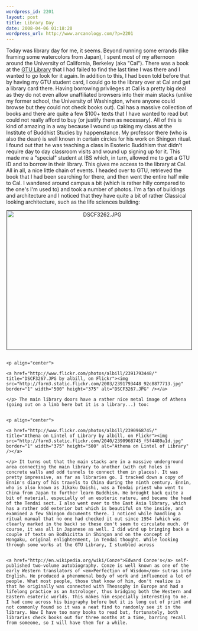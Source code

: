 ```yaml
--- 
wordpress_id: 2201
layout: post
title: Library Day
date: 2008-04-06 01:18:20
wordpress_url: http://www.arcanology.com/?p=2201
---
```

Today was library day for me, it seems. Beyond running some errands (like framing some watercolors from Japan), I spent most of my afternoon around the University of California, Berkeley (aka "Cal"). There was a book at the <a href="http://library.gtu.edu">GTU Library</a> that I had failed to find the last time I was there and I wanted to go look for it again. In addition to this, I had been told before that by having my GTU student card, I could go to the library over at Cal and get a library card there. Having borrowing privileges at Cal is a pretty big deal as they do not even allow unaffiliated browsers into their main stacks (unlike my former school, the University of Washington, where anyone could browse but they could not check books out). Cal has a massive collection of books and there are quite a few $100+ texts that I have wanted to read but could not really afford to buy (or justify them as necessary). All of this is kind of amazing in a way because I wound up taking my class at the Institute of Buddhist Studies by happenstance. My professor there (who is also the dean) is well known in certain circles for his work on Shingon ritual. I found out that he was teaching a class in Esoteric Buddhism that didn't require day to day classroom visits and wound up signing up for it. This made me a "special" student at IBS which, in turn, allowed me to get a GTU ID and to borrow in their library. This gives me access to the library at Cal. All in all, a nice little chain of events. I headed over to GTU, retrieved the book that I had been searching for there, and then went the entire half mile to Cal. I wandered around campus a bit (which is rather hilly compared to the one's I'm used to) and took a number of photos. I'm a fan of buildings and architecture and I noticed that they have quite a bit of rather Classical looking architecture, such as the life sciences building: <p align="center">
                                                                                                                                                                                                                                                                                                                                                                                                                                                                                                                                                                                                                                                                                                                                                                                                                                                                                                        <a href="http://www.flickr.com/photos/albill/2390956387/" title="DSCF3262.JPG by albill, on Flickr"><img src="http://farm4.static.flickr.com/3152/2390956387_5a6374518d.jpg" border="1" width="500" height="375" alt="DSCF3262.JPG" /></a>
                                                                                                                                                                                                                                                                                                                                                                                                                                                                                                                                                                                                                                                                                                                                                                                                                                                                                                      </p>
                                                                                                                                                                                                                                                                                                                                                                                                                                                                                                                                                                                                                                                                                                                                                                                                                                                                                                      
                                                                                                                                                                                                                                                                                                                                                                                                                                                                                                                                                                                                                                                                                                                                                                                                                                                                                                      <p align="center">
                                                                                                                                                                                                                                                                                                                                                                                                                                                                                                                                                                                                                                                                                                                                                                                                                                                                                                        <a href="http://www.flickr.com/photos/albill/2391793448/" title="DSCF3267.JPG by albill, on Flickr"><img src="http://farm3.static.flickr.com/2003/2391793448_92c8877713.jpg" border="1" width="500" height="375" alt="DSCF3267.JPG" /></a>
                                                                                                                                                                                                                                                                                                                                                                                                                                                                                                                                                                                                                                                                                                                                                                                                                                                                                                      </p> The main library doors have a rather nice metal image of Athena (going out on a limb here but it is a library...) too: 
                                                                                                                                                                                                                                                                                                                                                                                                                                                                                                                                                                                                                                                                                                                                                                                                                                                                                                      
                                                                                                                                                                                                                                                                                                                                                                                                                                                                                                                                                                                                                                                                                                                                                                                                                                                                                                      <p align="center">
                                                                                                                                                                                                                                                                                                                                                                                                                                                                                                                                                                                                                                                                                                                                                                                                                                                                                                        <a href="http://www.flickr.com/photos/albill/2390968745/" title="Athena on Lintel of Library by albill, on Flickr"><img src="http://farm3.static.flickr.com/2040/2390968745_f5f4489a1d.jpg" border="1" width="375" height="500" alt="Athena on Lintel of Library" /></a>
                                                                                                                                                                                                                                                                                                                                                                                                                                                                                                                                                                                                                                                                                                                                                                                                                                                                                                      </p> It turns out that the main stacks are in a massive underground area connecting the main library to another (with cut holes in concrete walls and odd tunnels to connect them in places). It was pretty impressive, as far as libraries go. I tracked down a copy of Ennin's diary of his travels to China during the ninth century. Ennin, who is also known as Jikaku Daishi, was a Tendai priest who went to China from Japan to further learn Buddhism. He brought back quite a bit of material, especially of an esoteric nature, and became the head of the Tendai sect. I also went over to the East Asia library, which has a rather odd exterior but which is beautiful on the inside, and examined a few Shingon documents there. I noticed while handling a ritual manual that no one had checked it out since 1954 (which was clearly marked in the back) so these don't seem to circulate much. Of course, it was all in Japanese as well. I did wind up bringing back a couple of texts on Bodhicitta in Shingon and on the concept of Hongaku, original enlightenment, in Tendai thought. While looking through some works at the GTU Library, I stumbled across 
                                                                                                                                                                                                                                                                                                                                                                                                                                                                                                                                                                                                                                                                                                                                                                                                                                                                                                      
                                                                                                                                                                                                                                                                                                                                                                                                                                                                                                                                                                                                                                                                                                                                                                                                                                                                                                      <a href="http://en.wikipedia.org/wiki/Conze">Edward Conze's</a> self-published two-volume autobiography. Conze is well known as one of the early Western translators of <em>Perfection of Wisdom</em> sutras into English. He produced a phenomenal body of work and influenced a lot of people. What most people, those that know of him, don't realize is that he originally was connected with Theosophy in Europe and had a lifelong practice as an Astrologer, thus bridging both the Western and Eastern esoteric worlds. This makes him especially interesting to me. I had come across his biography before but it is long out of print and not commonly found so it was a neat find to randomly see it in the library. Now I have too many books to read but, fortunately, both libraries check books out for three months at a time, barring recall from someone, so I will have them for a while.